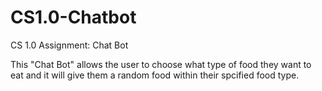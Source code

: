 # CS1.0-Chatbot
 CS 1.0 Assignment: Chat Bot
 
This "Chat Bot" allows the user to choose what type of food they want to eat and it will give them a random food within their spcified food type. 
